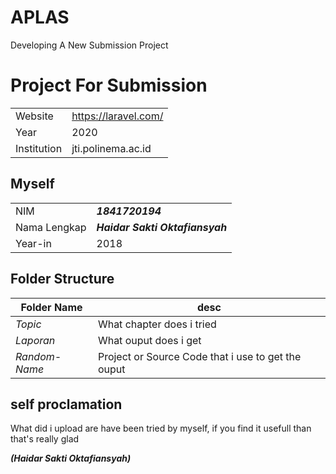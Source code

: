 # APLAS
Developing A New Submission Project

# Project For Submission

|  |  |
|--|--|
| Website | https://laravel.com/ |
| Year | 2020 |
| Institution | jti.polinema.ac.id |

## Myself

|  |  |
|--|--|
| NIM | ***1841720194*** |
| Nama Lengkap | ***Haidar Sakti Oktafiansyah*** |
| Year-in | 2018 |


## Folder Structure

| Folder Name | desc |
|--|--|
| *Topic* | What chapter does i tried
| *Laporan* | What ouput does i get |
| *Random-Name* | Project or Source Code that i use to get the ouput |


## self proclamation

What did i upload are have been tried by myself, if you find it usefull than that's really glad 

***(Haidar Sakti Oktafiansyah)***

